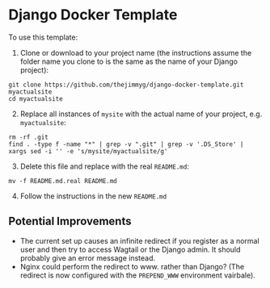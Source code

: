 # Django Docker Template

To use this template:

1. Clone or download to your project name (the instructions assume the folder name you clone to is the same as the name of your Django project):

```
git clone https://github.com/thejimmyg/django-docker-template.git myactualsite
cd myactualsite
```

2. Replace all instances of `mysite` with the actual name of your project, e.g. `myactualsite`:

```
rm -rf .git
find . -type f -name "*" | grep -v ".git" | grep -v '.DS_Store' | xargs sed -i '' -e 's/mysite/myactualsite/g'
```

3. Delete this file and replace with the real `README.md`:

```
mv -f README.md.real README.md
```

4. Follow the instructions in the new `README.md`


## Potential Improvements

* The current set up causes an infinite redirect if you register as a normal user and then try to access Wagtail or the Django admin. It should probably give an error message instead.
* Nginx could perform the redirect to www. rather than Django? (The redirect is now configured with the `PREPEND_WWW` environment vairbale).

